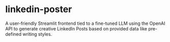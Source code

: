 # linkedin-poster
A user-friendly Streamlit frontend tied to a fine-tuned LLM using the OpenAI API to generate creative LinkedIn Posts based on provided data like pre-defined writing styles.
